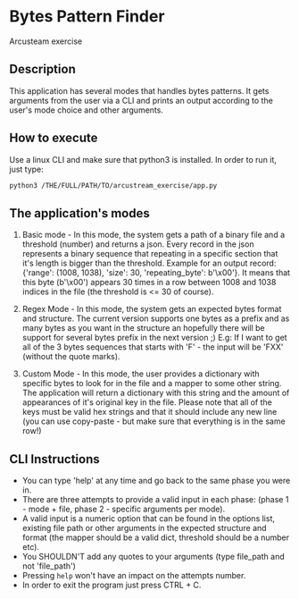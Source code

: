 # Bytes Pattern Finder
Arcusteam exercise

## Description
This application has several modes that handles bytes patterns.
It gets arguments from the user via a CLI and prints an output according to the user's mode choice and other arguments.


## How to execute
Use a linux CLI and make sure that python3 is installed.
In order to run it, just type:

```bash
python3 /THE/FULL/PATH/TO/arcustream_exercise/app.py
```

## The application's modes

1. Basic mode - In this mode, the system gets a path of a binary file and a threshold (number) and returns a json.
Every record in the json represents a binary sequence that repeating in a specific section that it's length is bigger than the threshold.
Example for an output record: {'range': (1008, 1038), 'size': 30, 'repeating_byte': b'\x00'}.
It means that this byte (b'\x00') appears 30 times in a row between 1008 and 1038 indices in the file (the threshold is <= 30 of course).

2. Regex Mode - In this mode, the system gets an expected bytes format and structure.
The current version supports one bytes as a prefix and as many bytes as you want in the structure an hopefully there will be support for
several bytes prefix in the next version ;)
E.g: If I want to get all of the 3 bytes sequences that starts with 'F' - the input will be 'FXX' (without the quote marks).

3. Custom Mode - In this mode, the user provides a dictionary with specific bytes to look for in the file and a mapper to some other string.
The application will return a dictionary with this string and the amount of appearances of it's original key in the file.
Please note that all of the keys must be valid hex strings and that it should include any new line
(you can use copy-paste - but make sure that everything is in the same row!)

## CLI Instructions
- You can type 'help' at any time and go back to the same phase you were in.
- There are three attempts to provide a valid input in each phase: (phase 1 - mode + file, phase 2 - specific arguments per mode).
- A valid input is a numeric option that can be found in the options list, existing file path or other arguments in the expected structure and
format (the mapper should be a valid dict, threshold should be a number etc).
- You SHOULDN'T add any quotes to your arguments (type file_path and not 'file_path')
- Pressing `help` won't have an impact on the attempts number.
- In order to exit the program just press CTRL + C.
